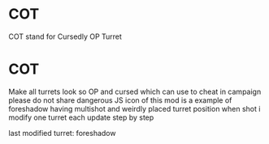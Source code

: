 # COT

COT stand for Cursedly OP Turret

# COT

Make all turrets look so OP and cursed which can use to cheat in campaign
please do not share dangerous JS
icon of this mod is a example of foreshadow having multishot and weirdly placed turret position when shot
i modify one turret each update step by step

last modified turret: foreshadow
